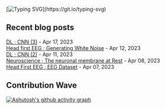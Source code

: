 
[![Typing SVG](https://readme-typing-svg.demolab.com?font=DM+Sans&duration=4000&pause=800&multiline=true&width=435&height=90&lines=Hi%2C+there.;Welcome+to+my+github+page!;Feel+free+to+look+around.)](https://git.io/typing-svg)
## Recent blog posts
[DL ; CNN (3)](https://neurai.tistory.com/41) - Apr 17, 2023<br>
[Head first EEG ; Generating White Noise](https://neurai.tistory.com/40) - Apr 12, 2023<br>
[DL ; CNN (2)](https://neurai.tistory.com/39) - Apr 11, 2023<br>
[Neuroscience ; The neuronal membrane at Rest](https://neurai.tistory.com/38) - Apr 08, 2023<br>
[Head First EEG ; EEG Dataset](https://neurai.tistory.com/36) - Apr 07, 2023<br>

## Contribution Wave
[![Ashutosh's github activity graph](https://github-readme-activity-graph.cyclic.app/graph?username=ez-neurai&theme=nord)](https://github.com/ashutosh00710/github-readme-activity-graph)

<br>
